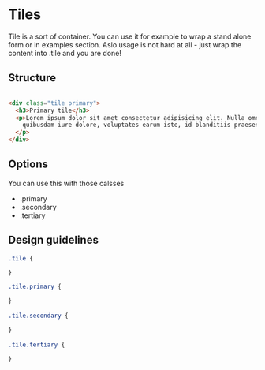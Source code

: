 # Tiles
Tile is a sort of container. You can use it for example to wrap a stand alone form or in examples section. Aslo usage is not hard at all - just wrap the content into .tile and you are done!

## Structure
``` html

<div class="tile primary">
  <h3>Primary tile</h3>
  <p>Lorem ipsum dolor sit amet consectetur adipisicing elit. Nulla omnis placeat totam impedit animi, natus officia
    quibusdam iure dolore, voluptates earum iste, id blanditiis praesentium quia suscipit voluptatum corrupti pariatur.
  </p>
</div>

```
## Options
You can use this with those calsses
* .primary
* .secondary
* .tertiary

## Design guidelines
``` css
.tile {

}

.tile.primary {

}
  
.tile.secondary {

}
  
.tile.tertiary {

}
```
